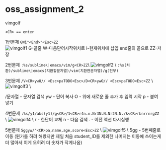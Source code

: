 # oss_assignment_2
vimgolf

`<CR> == enter`


1번문제
`GWi"<End>"<Esc>ZZ` \
![vimgolf1](https://user-images.githubusercontent.com/31243549/144703271-921b527f-e216-4d86-aa1a-cc7242fe1499.gif)
G-끝줄
W-다음단어시작위치로
i-현재위치에 삽입
end줄의 끝으로
ZZ-저장


2번문제
`:%s/sublime\|emacs/vim/g<CR>ZZ`\\
![vimgolf2](https://user-images.githubusercontent.com/31243549/144701786-57c630d0-d518-495d-9a56-77a51ef7f612.gif) \\
`:%s(치환)/sublime\|emacs(치환할문자열)/vim(치환한문자열)/g(전부)`


3번문제
`/V<CR>ywO// <Esc>paTODO<Esc>/D<CR>ywO// <Esc>paTODO<Esc>ZZ` \\
![vimgolf3](https://user-images.githubusercontent.com/31243549/144703612-ec7d2c89-5393-42d9-b5ea-2644a21fad3f.gif) \\

/문자열 - 문자열 검색
yw - 단어 복사
O - 위에 새로운 줄 추가 후 입력 시작
p - 붙여넣기


4번문제
`:%s/y1/abs(y1)/g<CR>/1<CR>r4n.n.Nr3N.N.Nr2N.N./k<CR>rbnrrnrgZZ` \\
![vimgolf4](https://user-images.githubusercontent.com/31243549/144703052-1a5f9c07-7d44-432e-af8b-8afb5a38cb4b.gif) \\
r - 한단어 교체
n - 다음 검색
. - 이전 액션 다시실행


5번문제
`5ggyw/"<CR>pa,name,age,score<Esc>ZZ` \\
![vimgolf5](https://user-images.githubusercontent.com/31243549/144703242-39bc314e-fd79-40ba-9e41-05270e192b1a.gif) \\
5gg - 5번째줄로 이동
(뭔가를 하려 해봤지만 제일 처음 student_ID를 제외한 나머지는 이동에 쓰이는게 더 많아서 이게 오히려 더 숫자가 작게나옴)
